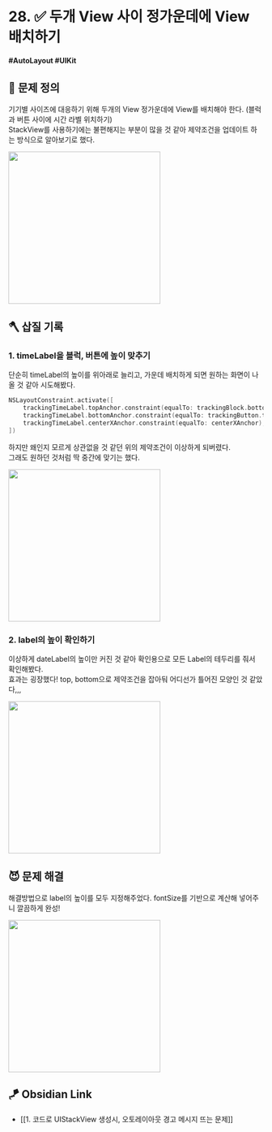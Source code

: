 # 28. ✅ 두개 View 사이 정가운데에 View 배치하기

#### #AutoLayout #UIKit 

## 🤔 문제 정의

기기별 사이즈에 대응하기 위해 두개의 View 정가운데에 View를 배치해야 한다. (블럭과 버튼 사이에 시간 라벨 위치하기)   
StackView를 사용하기에는 불편해지는 부분이 많을 것 같아 제약조건을 업데이트 하는 방식으로 알아보기로 했다.

<img width="300" src="https://user-images.githubusercontent.com/113565086/230776805-b8d7ff14-d0d5-48bc-8909-ecb8c6665a07.png">

<br>

## 🪓 삽질 기록

### 1. timeLabel을 블럭, 버튼에 높이 맞추기

단순히 timeLabel의 높이를 위아래로 늘리고, 가운데 배치하게 되면 원하는 화면이 나올 것 같아 시도해봤다.

~~~swift
NSLayoutConstraint.activate([
    trackingTimeLabel.topAnchor.constraint(equalTo: trackingBlock.bottomAnchor), // 위
    trackingTimeLabel.bottomAnchor.constraint(equalTo: trackingButton.topAnchor), // 아래
    trackingTimeLabel.centerXAnchor.constraint(equalTo: centerXAnchor),
])
~~~

하지만 왜인지 모르게 상관없을 것 같던 위의 제약조건이 이상하게 되버렸다.   
그래도 원하던 것처럼 딱 중간에 맞기는 했다.

<img width="300" src="https://user-images.githubusercontent.com/113565086/230777158-06b5851f-823f-48d9-b212-95ef7e03210d.png">

<br>

### 2. label의 높이 확인하기

이상하게 dateLabel의 높이만 커진 것 같아 확인용으로 모든 Label의 테두리를 줘서 확인해봤다.   
효과는 굉장했다! top, bottom으로 제약조건을 잡아둬 어디선가 틀어진 모양인 것 같았다,,,

<img width="300" src="https://user-images.githubusercontent.com/113565086/230777682-1859d089-2004-4b3e-abdf-afce89ed6bc1.png">

<br>

## 😈 문제 해결

해결방법으로 label의 높이를 모두 지정해주었다. fontSize를 기반으로 계산해 넣어주니 깔끔하게 완성!

<img width="300" src="https://user-images.githubusercontent.com/113565086/230778016-aaf96425-332f-43d6-8c6c-60b9fe5b903d.png">

## 🪁 Obsidian Link
- [[1. 코드로 UIStackView 생성시, 오토레이아웃 경고 메시지 뜨는 문제]]
